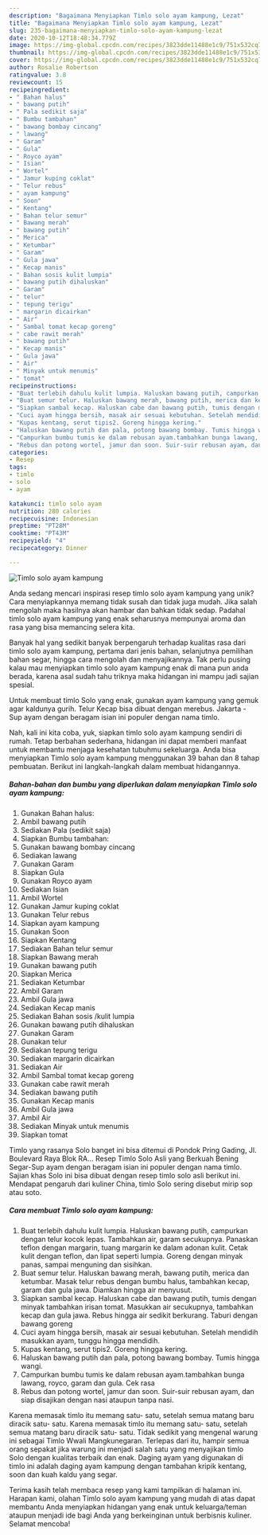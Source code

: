 ```yaml
---
description: "Bagaimana Menyiapkan Timlo solo ayam kampung, Lezat"
title: "Bagaimana Menyiapkan Timlo solo ayam kampung, Lezat"
slug: 235-bagaimana-menyiapkan-timlo-solo-ayam-kampung-lezat
date: 2020-10-12T18:48:34.779Z
image: https://img-global.cpcdn.com/recipes/3823dde11488e1c9/751x532cq70/timlo-solo-ayam-kampung-foto-resep-utama.jpg
thumbnail: https://img-global.cpcdn.com/recipes/3823dde11488e1c9/751x532cq70/timlo-solo-ayam-kampung-foto-resep-utama.jpg
cover: https://img-global.cpcdn.com/recipes/3823dde11488e1c9/751x532cq70/timlo-solo-ayam-kampung-foto-resep-utama.jpg
author: Rosalie Robertson
ratingvalue: 3.8
reviewcount: 15
recipeingredient:
- " Bahan halus"
- " bawang putih"
- " Pala sedikit saja"
- " Bumbu tambahan"
- " bawang bombay cincang"
- " lawang"
- " Garam"
- " Gula"
- " Royco ayam"
- " Isian"
- " Wortel"
- " Jamur kuping coklat"
- " Telur rebus"
- " ayam kampung"
- " Soon"
- " Kentang"
- " Bahan telur semur"
- " Bawang merah"
- " bawang putih"
- " Merica"
- " Ketumbar"
- " Garam"
- " Gula jawa"
- " Kecap manis"
- " Bahan sosis kulit lumpia"
- " bawang putih dihaluskan"
- " Garam"
- " telur"
- " tepung terigu"
- " margarin dicairkan"
- " Air"
- " Sambal tomat kecap goreng"
- " cabe rawit merah"
- " bawang putih"
- " Kecap manis"
- " Gula jawa"
- " Air"
- " Minyak untuk menumis"
- " tomat"
recipeinstructions:
- "Buat terlebih dahulu kulit lumpia. Haluskan bawang putih, campurkan dengan telur kocok lepas. Tambahkan air, garam secukupnya. Panaskan teflon dengan margarin, tuang margarin ke dalam adonan kulit. Cetak kulit dengan teflon, dan lipat seperti lumpia. Goreng dengan minyak panas, sampai menguning dan sisihkan."
- "Buat semur telur. Haluskan bawang merah, bawang putih, merica dan ketumbar. Masak telur rebus dengan bumbu halus, tambahkan kecap, garam dan gula jawa. Diamkan hingga air menyusut."
- "Siapkan sambal kecap. Haluskan cabe dan bawang putih, tumis dengan minyak tambahkan irisan tomat. Masukkan air secukupnya, tambahkan kecap dan gula jawa. Rebus hingga air sedikit berkurang. Taburi dengan bawang goreng"
- "Cuci ayam hingga bersih, masak air sesuai kebutuhan. Setelah mendidih masukkan ayam, tunggu hingga mendidih."
- "Kupas kentang, serut tipis2. Goreng hingga kering."
- "Haluskan bawang putih dan pala, potong bawang bombay. Tumis hingga wangi."
- "Campurkan bumbu tumis ke dalam rebusan ayam.tambahkan bunga lawang, royco, garam dan gula. Cek rasa"
- "Rebus dan potong wortel, jamur dan soon. Suir-suir rebusan ayam, dan siap disajikan dengan nasi ataupun tanpa nasi."
categories:
- Resep
tags:
- timlo
- solo
- ayam

katakunci: timlo solo ayam 
nutrition: 280 calories
recipecuisine: Indonesian
preptime: "PT28M"
cooktime: "PT43M"
recipeyield: "4"
recipecategory: Dinner

---
```



![Timlo solo ayam kampung](https://img-global.cpcdn.com/recipes/3823dde11488e1c9/751x532cq70/timlo-solo-ayam-kampung-foto-resep-utama.jpg)

Anda sedang mencari inspirasi resep timlo solo ayam kampung yang unik? Cara menyiapkannya memang tidak susah dan tidak juga mudah. Jika salah mengolah maka hasilnya akan hambar dan bahkan tidak sedap. Padahal timlo solo ayam kampung yang enak seharusnya mempunyai aroma dan rasa yang bisa memancing selera kita.

Banyak hal yang sedikit banyak berpengaruh terhadap kualitas rasa dari timlo solo ayam kampung, pertama dari jenis bahan, selanjutnya pemilihan bahan segar, hingga cara mengolah dan menyajikannya. Tak perlu pusing kalau mau menyiapkan timlo solo ayam kampung enak di mana pun anda berada, karena asal sudah tahu triknya maka hidangan ini mampu jadi sajian spesial.

Untuk membuat timlo Solo yang enak, gunakan ayam kampung yang gemuk agar kaldunya gurih. Telur Kecap bisa dibuat dengan merebus. Jakarta - Sup ayam dengan beragam isian ini populer dengan nama timlo.


Nah, kali ini kita coba, yuk, siapkan timlo solo ayam kampung sendiri di rumah. Tetap berbahan sederhana, hidangan ini dapat memberi manfaat untuk membantu menjaga kesehatan tubuhmu sekeluarga. Anda bisa menyiapkan Timlo solo ayam kampung menggunakan 39 bahan dan 8 tahap pembuatan. Berikut ini langkah-langkah dalam membuat hidangannya.

<!--inarticleads1-->

##### Bahan-bahan dan bumbu yang diperlukan dalam menyiapkan Timlo solo ayam kampung:

1. Gunakan  Bahan halus:
1. Ambil  bawang putih
1. Sediakan  Pala (sedikit saja)
1. Siapkan  Bumbu tambahan:
1. Gunakan  bawang bombay cincang
1. Sediakan  lawang
1. Gunakan  Garam
1. Siapkan  Gula
1. Gunakan  Royco ayam
1. Sediakan  Isian
1. Ambil  Wortel
1. Gunakan  Jamur kuping coklat
1. Gunakan  Telur rebus
1. Siapkan  ayam kampung
1. Gunakan  Soon
1. Siapkan  Kentang
1. Sediakan  Bahan telur semur
1. Siapkan  Bawang merah
1. Gunakan  bawang putih
1. Siapkan  Merica
1. Sediakan  Ketumbar
1. Ambil  Garam
1. Ambil  Gula jawa
1. Sediakan  Kecap manis
1. Sediakan  Bahan sosis /kulit lumpia
1. Gunakan  bawang putih dihaluskan
1. Gunakan  Garam
1. Gunakan  telur
1. Sediakan  tepung terigu
1. Sediakan  margarin dicairkan
1. Sediakan  Air
1. Ambil  Sambal tomat kecap goreng
1. Gunakan  cabe rawit merah
1. Sediakan  bawang putih
1. Gunakan  Kecap manis
1. Ambil  Gula jawa
1. Ambil  Air
1. Sediakan  Minyak untuk menumis
1. Siapkan  tomat


Timlo yang rasanya Solo banget ini bisa ditemui di Pondok Pring Gading, Jl. Boulevard Raya Blok RA… Resep Timlo Solo Asli yang Berkuah Bening Segar-Sup ayam dengan beragam isian ini populer dengan nama timlo. Sajian khas Solo ini bisa dibuat dengan resep timlo solo asli berikut ini. Mendapat pengaruh dari kuliner China, timlo Solo sering disebut mirip sop atau soto. 

<!--inarticleads2-->

##### Cara membuat Timlo solo ayam kampung:

1. Buat terlebih dahulu kulit lumpia. Haluskan bawang putih, campurkan dengan telur kocok lepas. Tambahkan air, garam secukupnya. Panaskan teflon dengan margarin, tuang margarin ke dalam adonan kulit. Cetak kulit dengan teflon, dan lipat seperti lumpia. Goreng dengan minyak panas, sampai menguning dan sisihkan.
1. Buat semur telur. Haluskan bawang merah, bawang putih, merica dan ketumbar. Masak telur rebus dengan bumbu halus, tambahkan kecap, garam dan gula jawa. Diamkan hingga air menyusut.
1. Siapkan sambal kecap. Haluskan cabe dan bawang putih, tumis dengan minyak tambahkan irisan tomat. Masukkan air secukupnya, tambahkan kecap dan gula jawa. Rebus hingga air sedikit berkurang. Taburi dengan bawang goreng
1. Cuci ayam hingga bersih, masak air sesuai kebutuhan. Setelah mendidih masukkan ayam, tunggu hingga mendidih.
1. Kupas kentang, serut tipis2. Goreng hingga kering.
1. Haluskan bawang putih dan pala, potong bawang bombay. Tumis hingga wangi.
1. Campurkan bumbu tumis ke dalam rebusan ayam.tambahkan bunga lawang, royco, garam dan gula. Cek rasa
1. Rebus dan potong wortel, jamur dan soon. Suir-suir rebusan ayam, dan siap disajikan dengan nasi ataupun tanpa nasi.


Karena memasak timlo itu memang satu- satu, setelah semua matang baru diracik satu- satu. Karena memasak timlo itu memang satu- satu, setelah semua matang baru diracik satu- satu. Tidak sedikit yang mengenal warung ini sebagai Timlo Wwali Mangkunegaran. Terlepas dari itu, hampir semua orang sepakat jika warung ini menjadi salah satu yang menyajikan timlo Solo dengan kualitas terbaik dan enak. Daging ayam yang digunakan di timlo ini adalah daging ayam kampung dengan tambahan kripik kentang, soon dan kuah kaldu yang segar. 

Terima kasih telah membaca resep yang kami tampilkan di halaman ini. Harapan kami, olahan Timlo solo ayam kampung yang mudah di atas dapat membantu Anda menyiapkan hidangan yang enak untuk keluarga/teman ataupun menjadi ide bagi Anda yang berkeinginan untuk berbisnis kuliner. Selamat mencoba!
